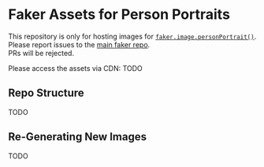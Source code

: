 # Faker Assets for Person Portraits

This repository is only for hosting images for [`faker.image.personPortrait()`](#TODO). \
Please report issues to the [main faker repo](https://github.com/faker-js/faker). \
PRs will be rejected.

Please access the assets via CDN: TODO

## Repo Structure

TODO

## Re-Generating New Images

TODO

